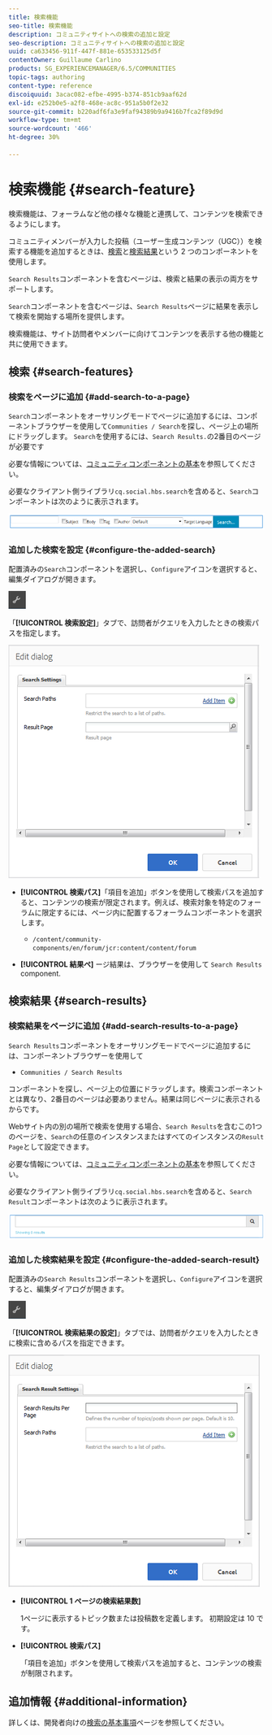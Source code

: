 ```yaml
---
title: 検索機能
seo-title: 検索機能
description: コミュニティサイトへの検索の追加と設定
seo-description: コミュニティサイトへの検索の追加と設定
uuid: ca633456-911f-447f-881e-653533125d5f
contentOwner: Guillaume Carlino
products: SG_EXPERIENCEMANAGER/6.5/COMMUNITIES
topic-tags: authoring
content-type: reference
discoiquuid: 3acac082-efbe-4995-b374-851cb9aaf62d
exl-id: e252b0e5-a2f8-468e-ac8c-951a5b0f2e32
source-git-commit: b220adf6fa3e9faf94389b9a9416b7fca2f89d9d
workflow-type: tm+mt
source-wordcount: '466'
ht-degree: 30%

---
```


# 検索機能 {#search-feature}

検索機能は、フォーラムなど他の様々な機能と連携して、コンテンツを検索できるようにします。

コミュニティメンバーが入力した投稿（ユーザー生成コンテンツ（UGC））を検索する機能を追加するときは、[検索](#search)と[検索結果](#search-results)という 2 つのコンポーネントを使用します。

`Search Results`コンポーネントを含むページは、検索と結果の表示の両方をサポートします。

`Search`コンポーネントを含むページは、`Search Results`ページに結果を表示して検索を開始する場所を提供します。

検索機能は、サイト訪問者やメンバーに向けてコンテンツを表示する他の機能と共に使用できます。

## 検索 {#search-features}

### 検索をページに追加 {#add-search-to-a-page}

`Search`コンポーネントをオーサリングモードでページに追加するには、コンポーネントブラウザーを使用して`Communities / Search`を探し、ページ上の場所にドラッグします。 `Search`を使用するには、`Search Results.`の2番目のページが必要です

必要な情報については、[コミュニティコンポーネントの基本](basics.md)を参照してください。

必要なクライアント側ライブラリ`cq.social.hbs.search`を含めると、`Search`コンポーネントは次のように表示されます。

![add-search](assets/add-search.png)

### 追加した検索を設定 {#configure-the-added-search}

配置済みの`Search`コンポーネントを選択し、`Configure`アイコンを選択すると、編集ダイアログが開きます。

![告白する](assets/configure-new.png)

「**[!UICONTROL 検索設定]**」タブで、訪問者がクエリを入力したときの検索パスを指定します。

![search-settings](assets/search-settings.png)

* **[!UICONTROL 検索パス]**「項目を追加」ボタンを使用して検索パスを追加すると、コンテンツの検索が限定されます。例えば、検索対象を特定のフォーラムに限定するには、ページ内に配置するフォーラムコンポーネントを選択します。

   * `/content/community-components/en/forum/jcr:content/content/forum`

* **[!UICONTROL 結果ペ]**
ージ結果は、ブラウザーを使用して 
`Search Results` component.

## 検索結果 {#search-results}

### 検索結果をページに追加 {#add-search-results-to-a-page}

`Search Results`コンポーネントをオーサリングモードでページに追加するには、コンポーネントブラウザーを使用して

* `Communities / Search Results`

コンポーネントを探し、ページ上の位置にドラッグします。検索コンポーネントとは異なり、2番目のページは必要ありません。結果は同じページに表示されるからです。

Webサイト内の別の場所で検索を使用する場合、`Search Results`を含むこの1つのページを、`Search`の任意のインスタンスまたはすべてのインスタンスの`Result Page`として設定できます。

必要な情報については、[コミュニティコンポーネントの基本](basics.md)を参照してください。

必要なクライアント側ライブラリ`cq.social.hbs.search`を含めると、`Search Result`コンポーネントは次のように表示されます。

![search-result](assets/search-result1.png)

### 追加した検索結果を設定 {#configure-the-added-search-result}

配置済みの`Search Results`コンポーネントを選択し、`Configure`アイコンを選択すると、編集ダイアログが開きます。

![設定](assets/configure-new.png)

「**[!UICONTROL 検索結果の設定]**」タブでは、訪問者がクエリを入力したときに検索に含めるパスを指定できます。

![search-result-settings](assets/search-result-settings.png)

* **[!UICONTROL 1 ページの検索結果数]**

   1ページに表示するトピック数または投稿数を定義します。 初期設定は 10 です。

* **[!UICONTROL 検索パス]**

   「項目を追加」ボタンを使用して検索パスを追加すると、コンテンツの検索が制限されます。

## 追加情報 {#additional-information}

詳しくは、開発者向けの[検索の基本事項](search-implementation.md)ページを参照してください。
